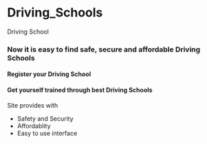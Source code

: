 # Driving_Schools

Driving School

<h3>Now it is easy to find safe, secure and affordable Driving Schools</h3>

<h4>Register your Driving School</h4>
<h4>Get yourself trained through best Driving Schools</h4>

Site provides with
<ul>
 <li>Safety and Security</li>
 <li>Affordablity</li>
 <li>Easy to use interface</li>
 </ul>
